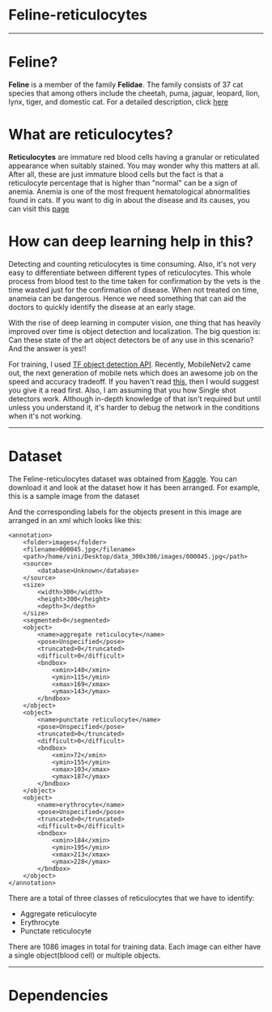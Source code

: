 # Feline-reticulocytes
---

# Feline?
**Feline** is a member of the family **Felidae**. The family consists of 37 cat species that among others include the cheetah, puma, jaguar, leopard, lion, lynx, tiger, and domestic cat. For a detailed description, click [here](https://en.wikipedia.org/wiki/Felidae)

# What are reticulocytes?
**Reticulocytes** are immature red blood cells having a granular or reticulated appearance when suitably stained. You may wonder why this matters at all. After all, these are just immature blood cells but the fact is that a reticulocyte percentage that is higher than "normal" can be a sign of anemia. Anemia is one of the most frequent hematological abnormalities found in cats.
If you want to dig in about the disease and its causes, you can visit this [page](http://vetbook.org/wiki/cat/index.php?title=Anaemia)

# How can deep learning help in this?
Detecting and counting reticulocytes is time consuming. Also, it's not very easy to differentiate between different types of reticulocytes. This whole process from blood test to the time taken for confirmation by the vets is the time wasted just for the confirmation of disease. When not treated on time, anameia can be dangerous. Hence we need something that can aid the doctors to quickly identify the disease at an early stage. 

With the rise of deep learning in computer vision, one thing that has heavily improved over time is object detection and localization. The big question is: Can these state of the art object detectors be of any use in this scenario? And the answer is yes!!

For training, I used [TF object detection API](https://github.com/tensorflow/models/tree/master/research/object_detection). Recently, MobileNetv2 came out, the next generation of mobile nets which does an awesome job on the speed and accuracy tradeoff.
If you haven't read [this](https://arxiv.org/abs/1801.04381), then I would suggest you give it a read first. Also, I am assuming that you how Single shot detectors work. Although in-depth knowledge of that isn't required but until unless you understand it, it's harder to debug the network in the conditions when it's not working. 

---

# Dataset
The Feline-reticulocytes dataset was obtained from [Kaggle](https://www.kaggle.com/tentotheminus9/feline-reticulocytes). You can download it and look at the dataset how it has been arranged. For example, this is a sample image from the dataset


And the corresponding labels for the objects present in this image are arranged in an xml which looks like this:

```
<annotation>
	<folder>images</folder>
	<filename>000045.jpg</filename>
	<path>/home/vini/Desktop/data_300x300/images/000045.jpg</path>
	<source>
		<database>Unknown</database>
	</source>
	<size>
		<width>300</width>
		<height>300</height>
		<depth>3</depth>
	</size>
	<segmented>0</segmented>
	<object>
		<name>aggregate reticulocyte</name>
		<pose>Unspecified</pose>
		<truncated>0</truncated>
		<difficult>0</difficult>
		<bndbox>
			<xmin>140</xmin>
			<ymin>115</ymin>
			<xmax>169</xmax>
			<ymax>143</ymax>
		</bndbox>
	</object>
	<object>
		<name>punctate reticulocyte</name>
		<pose>Unspecified</pose>
		<truncated>0</truncated>
		<difficult>0</difficult>
		<bndbox>
			<xmin>72</xmin>
			<ymin>155</ymin>
			<xmax>103</xmax>
			<ymax>187</ymax>
		</bndbox>
	</object>
	<object>
		<name>erythrocyte</name>
		<pose>Unspecified</pose>
		<truncated>0</truncated>
		<difficult>0</difficult>
		<bndbox>
			<xmin>184</xmin>
			<ymin>195</ymin>
			<xmax>213</xmax>
			<ymax>228</ymax>
		</bndbox>
	</object>
</annotation>

```

There are a total of three classes of reticulocytes that we have to identify:
* Aggregate reticulocyte
* Erythrocyte
* Punctate reticulocyte

There are 1086 images in total for training data. Each image can either have a single object(blood cell) or multiple objects.

---

# Dependencies
